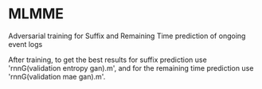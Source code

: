 # MLMME
Adversarial training for Suffix and Remaining Time prediction of ongoing event logs

After training, to get the best results for suffix prediction use 'rnnG(validation entropy gan).m', and for the remaining time prediction use 'rnnG(validation mae gan).m'.


